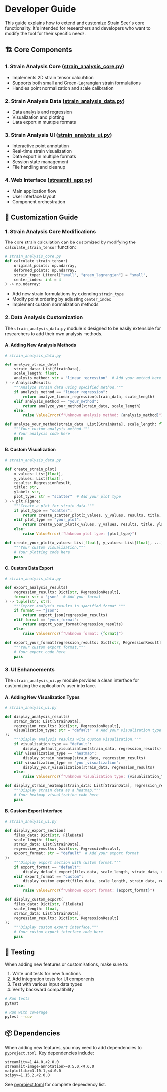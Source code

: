 # Developer Guide

This guide explains how to extend and customize Strain Seer's core functionality. It's intended for researchers and developers who want to modify the tool for their specific needs.

## 🏗️ Core Components

### 1. Strain Analysis Core ([strain_analysis_core.py](https://github.com/KemingHe/strain-seer/blob/main/strain_analysis_core.py))

- Implements 2D strain tensor calculation
- Supports both small and Green-Lagrangian strain formulations
- Handles point normalization and scale calibration

### 2. Strain Analysis Data ([strain_analysis_data.py](https://github.com/KemingHe/strain-seer/blob/main/strain_analysis_data.py))

- Data analysis and regression
- Visualization and plotting
- Data export in multiple formats

### 3. Strain Analysis UI ([strain_analysis_ui.py](https://github.com/KemingHe/strain-seer/blob/main/strain_analysis_ui.py))

- Interactive point annotation
- Real-time strain visualization
- Data export in multiple formats
- Session state management
- File handling and cleanup

### 4. Web Interface ([streamlit_app.py](https://github.com/KemingHe/strain-seer/blob/main/streamlit_app.py))

- Main application flow
- User interface layout
- Component orchestration

## 🔧 Customization Guide

### 1. Strain Analysis Core Modifications

The core strain calculation can be customized by modifying the `calculate_strain_tensor` function:

```python
# strain_analysis_core.py
def calculate_strain_tensor(
    original_points: np.ndarray,
    deformed_points: np.ndarray,
    strain_type: Literal["small", "green_lagrangian"] = "small",
    center_index: int = 4
) -> np.ndarray:
```

- Add new strain formulations by extending `strain_type`
- Modify point ordering by adjusting `center_index`
- Implement custom normalization methods

### 2. Data Analysis Customization

The `strain_analysis_data.py` module is designed to be easily extensible for researchers to add their own analysis methods.

#### A. Adding New Analysis Methods

```python
# strain_analysis_data.py

def analyze_strain_data(
    strain_data: List[StrainData], 
    scale_length: float,
    analysis_method: str = "linear_regression"  # Add your method here
) -> AnalysisResults:
    """Analyze strain data using specified method."""
    if analysis_method == "linear_regression":
        return analyze_linear_regression(strain_data, scale_length)
    elif analysis_method == "your_method":
        return analyze_your_method(strain_data, scale_length)
    else:
        raise ValueError(f"Unknown analysis method: {analysis_method}")

def analyze_your_method(strain_data: List[StrainData], scale_length: float) -> AnalysisResults:
    """Your custom analysis method."""
    # Your analysis code here
    pass
```

#### B. Custom Visualization

```python
# strain_analysis_data.py

def create_strain_plot(
    x_values: List[float],
    y_values: List[float],
    results: RegressionResult,
    title: str,
    ylabel: str,
    plot_type: str = "scatter"  # Add your plot type
) -> plt.Figure:
    """Create a plot for strain data."""
    if plot_type == "scatter":
        return create_scatter_plot(x_values, y_values, results, title, ylabel)
    elif plot_type == "your_plot":
        return create_your_plot(x_values, y_values, results, title, ylabel)
    else:
        raise ValueError(f"Unknown plot type: {plot_type}")

def create_your_plot(x_values: List[float], y_values: List[float], ...) -> plt.Figure:
    """Your custom visualization."""
    # Your plotting code here
    pass
```

#### C. Custom Data Export

```python
# strain_analysis_data.py

def export_analysis_results(
    regression_results: Dict[str, RegressionResult],
    format: str = "json"  # Add your format
) -> tuple[str, str]:
    """Export analysis results in specified format."""
    if format == "json":
        return export_json(regression_results)
    elif format == "your_format":
        return export_your_format(regression_results)
    else:
        raise ValueError(f"Unknown format: {format}")

def export_your_format(regression_results: Dict[str, RegressionResult]) -> tuple[str, str]:
    """Your custom export format."""
    # Your export code here
    pass
```

### 3. UI Enhancements

The `strain_analysis_ui.py` module provides a clean interface for customizing the application's user interface.

#### A. Adding New Visualization Types

```python
# strain_analysis_ui.py

def display_analysis_results(
    strain_data: List[StrainData],
    regression_results: Dict[str, RegressionResult],
    visualization_type: str = "default"  # Add your visualization type
):
    """Display analysis results with custom visualization."""
    if visualization_type == "default":
        display_default_visualization(strain_data, regression_results)
    elif visualization_type == "heatmap":
        display_strain_heatmap(strain_data, regression_results)
    elif visualization_type == "your_visualization":
        display_your_visualization(strain_data, regression_results)
    else:
        raise ValueError(f"Unknown visualization type: {visualization_type}")

def display_strain_heatmap(strain_data: List[StrainData], regression_results: Dict[str, RegressionResult]):
    """Display strain data as a heatmap."""
    # Your heatmap visualization code here
    pass
```

#### B. Custom Export Interface

```python
# strain_analysis_ui.py

def display_export_section(
    files_data: Dict[str, FileData],
    scale_length: float,
    strain_data: List[StrainData],
    regression_results: Dict[str, RegressionResult],
    export_format: str = "default"  # Add your export format
):
    """Display export section with custom format."""
    if export_format == "default":
        display_default_export(files_data, scale_length, strain_data, regression_results)
    elif export_format == "custom":
        display_custom_export(files_data, scale_length, strain_data, regression_results)
    else:
        raise ValueError(f"Unknown export format: {export_format}")

def display_custom_export(
    files_data: Dict[str, FileData],
    scale_length: float,
    strain_data: List[StrainData],
    regression_results: Dict[str, RegressionResult]
):
    """Display custom export interface."""
    # Your custom export interface code here
    pass
```

## 🧪 Testing

When adding new features or customizations, make sure to:

1. Write unit tests for new functions
2. Add integration tests for UI components
3. Test with various input data types
4. Verify backward compatibility

```bash
# Run tests
pytest

# Run with coverage
pytest --cov
```

## 📦 Dependencies

When adding new features, you may need to add dependencies to `pyproject.toml`. Key dependencies include:

```text
streamlit>=1.44.0,<2.0.0
streamlit-image-annotation>=0.5.0,<0.6.0
matplotlib>=3.10.1,<4.0.0
scipy>=1.15.2,<2.0.0
```

See [pyproject.toml](https://github.com/KemingHe/strain-seer/blob/main/pyproject.toml) for complete dependency list.
